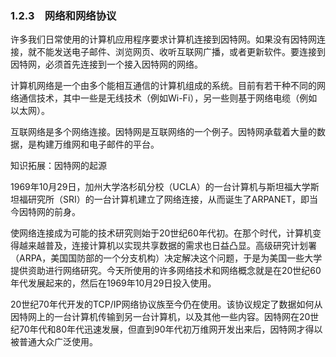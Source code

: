    

### 1.2.3　网络和网络协议

许多我们日常使用的计算机应用程序要求计算机连接到因特网。如果没有因特网连接，就不能发送电子邮件、浏览网页、收听互联网广播，或者更新软件。要连接到因特网，必须首先连接到一个接入因特网的网络。

计算机网络是一个由多个能相互通信的计算机组成的系统。目前有若干种不同的网络通信技术，其中一些是无线技术（例如Wi-Fi），另一些则基于网络电缆（例如以太网）。

互联网络是多个网络连接。因特网是互联网络的一个例子。因特网承载着大量的数据，是构建万维网和电子邮件的平台。

知识拓展：因特网的起源

1969年10月29日，加州大学洛杉矶分校（UCLA）的一台计算机与斯坦福大学斯坦福研究所（SRI）的一台计算机建立了网络连接，从而诞生了ARPANET，即当今因特网的前身。

使网络连接成为可能的技术研究则始于20世纪60年代初。在那个时代，计算机变得越来越普及，连接计算机以实现共享数据的需求也日益凸显。高级研究计划署（ARPA，美国国防部的一个分支机构）决定解决这个问题，于是为美国一些大学提供资助进行网络研究。今天所使用的许多网络技术和网络概念就是在20世纪60年代发展起来的，然后在1969年10月29日投入使用。

20世纪70年代开发的TCP/IP网络协议族至今仍在使用。该协议规定了数据如何从因特网上的一台计算机传输到另一台计算机，以及其他一些内容。因特网在20世纪70年代和80年代迅速发展，但直到90年代初万维网开发出来后，因特网才得以被普通大众广泛使用。